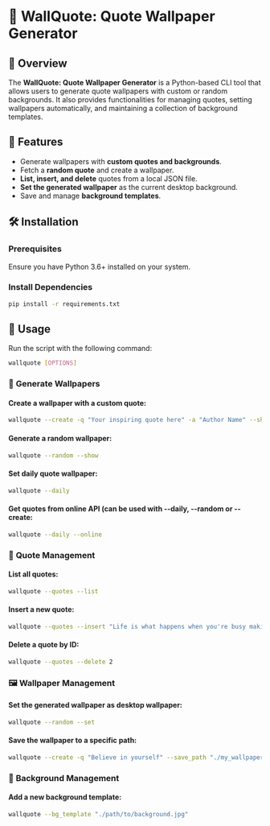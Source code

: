 # 📜 WallQuote: Quote Wallpaper Generator

## 📝 Overview

The **WallQuote: Quote Wallpaper Generator** is a Python-based CLI tool that allows users to generate quote wallpapers with custom or random backgrounds. It also provides functionalities for managing quotes, setting wallpapers automatically, and maintaining a collection of background templates.

## 🚀 Features

- Generate wallpapers with **custom quotes and backgrounds**.
- Fetch a **random quote** and create a wallpaper.
- **List, insert, and delete** quotes from a local JSON file.
- **Set the generated wallpaper** as the current desktop background.
- Save and manage **background templates**.

## 🛠️ Installation

### **Prerequisites**

Ensure you have Python 3.6+ installed on your system.

### **Install Dependencies**

```bash
pip install -r requirements.txt
```

## 📌 Usage

Run the script with the following command:

```bash
wallquote [OPTIONS]
```

### 🎨 **Generate Wallpapers**

#### **Create a wallpaper with a custom quote:**

```bash
wallquote --create -q "Your inspiring quote here" -a "Author Name" --show
```

#### **Generate a random wallpaper:**

```bash
wallquote --random --show
```

#### **Set daily quote wallpaper:**

```bash
wallquote --daily
```

#### **Get quotes from online API (can be used with --daily, --random or --create:**

```bash
wallquote --daily --online
```

### 📖 **Quote Management**

#### **List all quotes:**

```bash
wallquote --quotes --list
```

#### **Insert a new quote:**

```bash
wallquote --quotes --insert "Life is what happens when you're busy making other plans." -a "John Lennon"
```

#### **Delete a quote by ID:**

```bash
wallquote --quotes --delete 2
```

### 🖼️ **Wallpaper Management**

#### **Set the generated wallpaper as desktop wallpaper:**

```bash
wallquote --random --set
```

#### **Save the wallpaper to a specific path:**

```bash
wallquote --create -q "Believe in yourself" --save_path "./my_wallpaper.jpg"
```

### 🌄 **Background Management**

#### **Add a new background template:**

```bash
wallquote --bg_template "./path/to/background.jpg"
```


